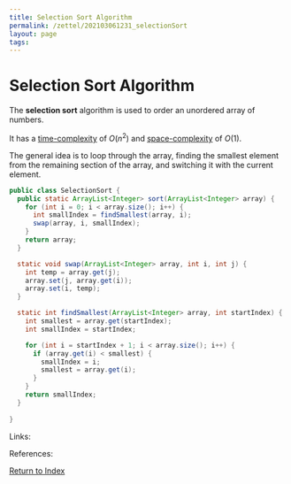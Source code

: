 ```yaml
---
title: Selection Sort Algorithm
permalink: /zettel/202103061231_selectionSort
layout: page
tags: 
---
```

# Selection Sort Algorithm

The **selection sort** algorithm is used to order an unordered array of numbers.

It has a [time-complexity](202103061211_timeComplexity) of $O(n^2)$ and [space-complexity](202103061215_spaceComplexity) of $O(1)$.

The general idea is to loop through the array, finding the smallest element from the remaining section of the array, and 
switching it with the current element.

```java
public class SelectionSort {
  public static ArrayList<Integer> sort(ArrayList<Integer> array) {
    for (int i = 0; i < array.size(); i++) {
      int smallIndex = findSmallest(array, i);
      swap(array, i, smallIndex);
    }
    return array;
  }

  static void swap(ArrayList<Integer> array, int i, int j) {
    int temp = array.get(j);
    array.set(j, array.get(i));
    array.set(i, temp);
  }

  static int findSmallest(ArrayList<Integer> array, int startIndex) {
    int smallest = array.get(startIndex);
    int smallIndex = startIndex;

    for (int i = startIndex + 1; i < array.size(); i++) {
      if (array.get(i) < smallest) {
        smallIndex = i;
        smallest = array.get(i);
      }
    }
    return smallIndex;
  }
  
}
```

Links: 

References: 

[Return to Index](index)